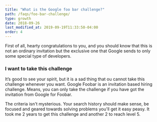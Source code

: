 ```yaml
---
title: "What is the Google foo bar challenge?"
path: /faqs/foo-bar-challenge/
type: growth
date: 2018-09-26
last_modified_at: 2019-09-19T11:33:50-04:00
order: 4
---
```


First of all, hearty congratulations to you, and you should know that this is not an ordinary invitation but the exclusive one that Google sends to only some special type of developers.

### I want to take this challenge

It’s good to see your spirit, but it is a sad thing that ou cannot take this challenge whenever you want.
Google Foobar is an invitation based hiring challenge. Means, you can only take the challenge if you have got the invitation from Google for Foobar.

The criteria isn't mysterious. Your search history should make sense, be focused and geared towards solving problems you'll get it easy peasy. It took me 2 years to get this challenge and another 2 to reach level 5.
